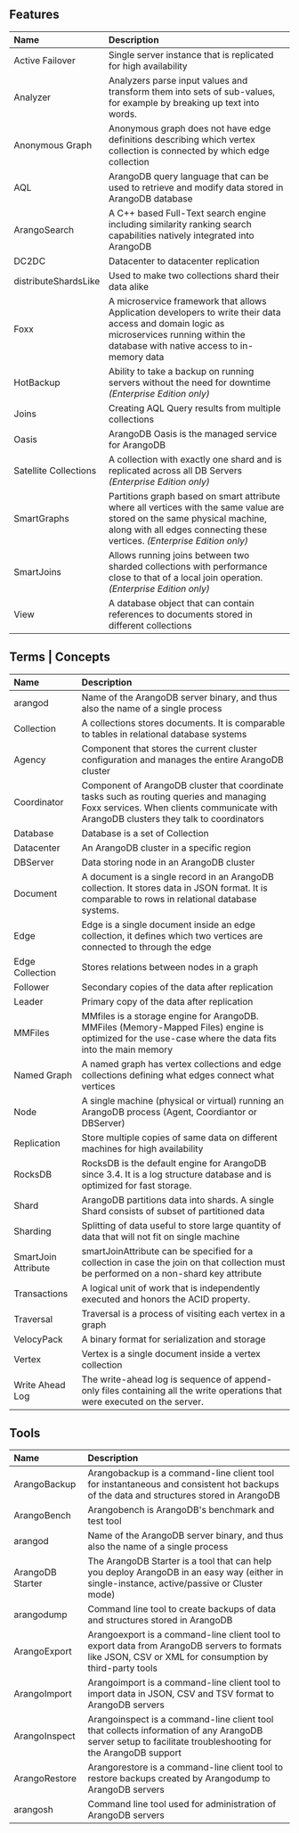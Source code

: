 
Features
-----

Name                  | Description
:---------------------|:---------------------
Active Failover       | Single server instance that is replicated for high availability
Analyzer              | Analyzers parse input values and transform them into sets of sub-values, for example by breaking up text into words.
Anonymous Graph       | Anonymous graph does not have edge definitions describing which vertex collection is connected by which edge collection
AQL                   | ArangoDB query language that can be used to retrieve and modify data stored in ArangoDB database
ArangoSearch          | A C++ based Full-Text search engine including similarity ranking search capabilities natively integrated into ArangoDB
DC2DC                 | Datacenter to datacenter replication
distributeShardsLike  | Used to make two collections shard their data alike
Foxx                  | A microservice framework that allows Application developers to write their data access and domain logic as microservices running within the database with native access to in-memory data
HotBackup             | Ability to take a backup on running servers without the need for downtime _(Enterprise Edition only)_
Joins                 | Creating AQL Query results from multiple collections
Oasis                 | ArangoDB Oasis is the managed service for ArangoDB
Satellite Collections | A collection with exactly one shard and is replicated across all DB Servers _(Enterprise Edition only)_
SmartGraphs           | Partitions graph based on smart attribute where all vertices with the same value are stored on the same physical machine, along with all edges connecting these vertices. _(Enterprise Edition only)_
SmartJoins            | Allows running joins between two sharded collections with performance close to that of a local join operation. _(Enterprise Edition only)_
View                  | A database object that can contain references to documents stored in different collections


Terms | Concepts
---
Name                  | Description
:---------------------|:---------------------
arangod               | Name of the ArangoDB server binary, and thus also the name of a single process
Collection            | A collections stores documents. It is comparable to tables in relational database systems
Agency                | Component that stores the current cluster configuration and manages the entire ArangoDB cluster
Coordinator           | Component of ArangoDB cluster that coordinate tasks such as routing queries and managing Foxx services. When clients communicate with ArangoDB clusters they talk to coordinators
Database              | Database is a set of Collection
Datacenter            | An ArangoDB cluster in a specific region
DBServer              | Data storing node in an ArangoDB cluster
Document              | A document is a single record in an ArangoDB collection. It stores data in JSON format. It is comparable to rows in relational database systems.
Edge                  | Edge is a single document inside an edge collection, it defines which two vertices are connected to through the edge
Edge Collection       | Stores relations between nodes in a graph
Follower              | Secondary copies of the data after replication
Leader                | Primary copy of the data after replication
MMFiles               | MMfiles is a storage engine for ArangoDB. MMFiles (Memory-Mapped Files) engine is optimized for the use-case where the data fits into the main memory
Named Graph           | A named graph has vertex collections and edge collections defining what edges connect what vertices
Node                  | A single machine (physical or virtual) running an ArangoDB process (Agent, Coordiantor or DBServer)
Replication           | Store multiple copies of same data on different machines for high availability
RocksDB               | RocksDB is the default engine for ArangoDB since 3.4. It is a log structure database and is optimized for fast storage.
Shard                 | ArangoDB partitions data into shards. A single Shard consists of subset of partitioned data
Sharding              | Splitting of data useful to store large quantity of data that will not fit on single machine
SmartJoin Attribute   | smartJoinAttribute can be specified for a collection in case the join on that collection must be performed on a non-shard key attribute
Transactions          | A logical unit of work that is independently executed and honors the ACID property.
Traversal             | Traversal is a process of visiting each vertex in a graph
VelocyPack            | A binary format for serialization and storage
Vertex                | Vertex is a single document inside a vertex collection
Write Ahead Log       | The write-ahead log is sequence of append-only files containing all the write operations that were executed on the server.


Tools
---
Name                  | Description
:---------------------|:---------------------
ArangoBackup          | Arangobackup is a command-line client tool for instantaneous and consistent hot backups of the data and structures stored in ArangoDB
ArangoBench           | Arangobench is ArangoDB's benchmark and test tool
arangod               | Name of the ArangoDB server binary, and thus also the name of a single process
ArangoDB Starter      | The ArangoDB Starter is a tool that can help you deploy ArangoDB in an easy way (either in single-instance, active/passive or Cluster mode)
arangodump            | Command line tool to create backups of data and structures stored in ArangoDB
ArangoExport          | Arangoexport is a command-line client tool to export data from ArangoDB servers to formats like JSON, CSV or XML for consumption by third-party tools
ArangoImport          | Arangoimport is a command-line client tool to import data in JSON, CSV and TSV format to ArangoDB servers
ArangoInspect         | Arangoinspect is a command-line client tool that collects information of any ArangoDB server setup to facilitate troubleshooting for the ArangoDB support
ArangoRestore         | Arangorestore is a command-line client tool to restore backups created by Arangodump to ArangoDB servers
arangosh              | Command line tool used for administration of ArangoDB servers
